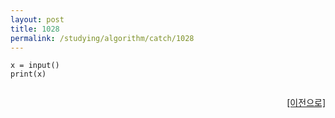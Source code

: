 ```yaml
---
layout: post
title: 1028
permalink: /studying/algorithm/catch/1028
---
```


```
x = input()
print(x)


```
  
    
    
<div style="text-align: right"> <a href = 'https://namhyo01.github.io/studying/algorithm/catch'> [이전으로] </a> </div>
